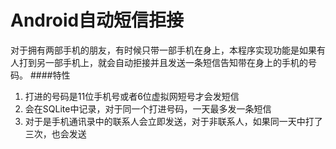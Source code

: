 Android自动短信拒接
==========
对于拥有两部手机的朋友，有时候只带一部手机在身上，本程序实现功能是如果有人打到另一部手机上，就会自动拒接并且发送一条短信告知带在身上的手机的号码。
####特性
1.  打进的号码是11位手机号或者6位虚拟网短号才会发短信
2.  会在SQLite中记录，对于同一个打进号码，一天最多发一条短信
3.  对于是手机通讯录中的联系人会立即发送，对于非联系人，如果同一天中打了三次，也会发送  
